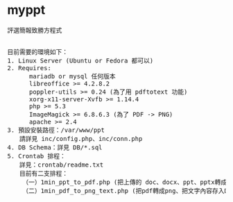 # myppt
評選簡報致勝方程式

<pre>

目前需要的環境如下：
1. Linux Server (Ubuntu or Fedora 都可以)
2. Requires:
      mariadb or mysql 任何版本
      libreoffice >= 4.2.8.2
      poppler-utils >= 0.24 (為了用 pdftotext 功能)
      xorg-x11-server-Xvfb >= 1.14.4
      php >= 5.3
      ImageMagick >= 6.8.6.3 (為了 PDF -> PNG)
      apache >= 2.4
3. 預設安裝路徑：/var/www/ppt
　　請詳見 inc/config.php、inc/conn.php
4. DB Schema：詳見 DB/*.sql
5. Crontab 排程：
　　詳見：crontab/readme.txt 
　　目前有二支排程：
　　　（一）1min_ppt_to_pdf.php (把上傳的 doc、docx、ppt、pptx轉成pdf)
　　　（二）1min_pdf_to_png_text.php (把pdf轉成png、把文字內容存入DB)
      
</pre>
